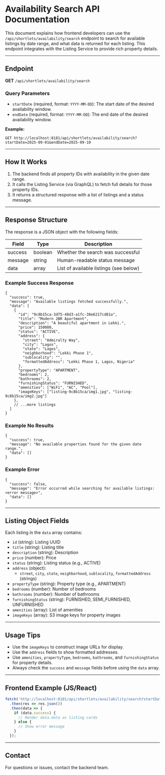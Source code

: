 # Availability Search API Documentation

This document explains how frontend developers can use the `/api/shortlets/availability/search` endpoint to search for available listings by date range, and what data is returned for each listing. This endpoint integrates with the Listing Service to provide rich property details.

---

## Endpoint

**GET** `/api/shortlets/availability/search`

### Query Parameters
- `startDate` (required, format: `YYYY-MM-DD`): The start date of the desired availability window.
- `endDate` (required, format: `YYYY-MM-DD`): The end date of the desired availability window.

**Example:**
```
GET http://localhost:8181/api/shortlets/availability/search?startDate=2025-09-01&endDate=2025-09-10
```

---

## How It Works
1. The backend finds all property IDs with availability in the given date range.
2. It calls the Listing Service (via GraphQL) to fetch full details for those property IDs.
3. It returns a structured response with a list of listings and a status message.

---

## Response Structure
The response is a JSON object with the following fields:

| Field     | Type    | Description                                      |
|-----------|---------|--------------------------------------------------|
| success   | boolean | Whether the search was successful                |
| message   | string  | Human-readable status message                    |
| data      | array   | List of available listings (see below)           |

### Example Success Response
```
{
  "success": true,
  "message": "Available listings fetched successfully.",
  "data": [
    {
      "id": "9c8b15ca-3d75-48d3-a1fc-38e6217cd81a",
      "title": "Modern 2BR Apartment",
      "description": "A beautiful apartment in Lekki.",
      "price": 150000,
      "status": "ACTIVE",
      "address": {
        "street": "Admiralty Way",
        "city": "Lagos",
        "state": "Lagos",
        "neighborhood": "Lekki Phase 1",
        "sublocality": "",
        "formattedAddress": "Lekki Phase 1, Lagos, Nigeria"
      },
      "propertyType": "APARTMENT",
      "bedrooms": 2,
      "bathrooms": 2,
      "furnishingStatus": "FURNISHED",
      "amenities": ["WiFi", "AC", "Pool"],
      "imageKeys": ["listing-9c8b15ca/img1.jpg", "listing-9c8b15ca/img2.jpg"]
    },
    // ...more listings
  ]
}
```

### Example No Results
```
{
  "success": true,
  "message": "No available properties found for the given date range.",
  "data": []
}
```

### Example Error
```
{
  "success": false,
  "message": "Error occurred while searching for available listings: <error message>",
  "data": []
}
```

---

## Listing Object Fields
Each listing in the `data` array contains:
- `id` (string): Listing UUID
- `title` (string): Listing title
- `description` (string): Description
- `price` (number): Price
- `status` (string): Listing status (e.g., ACTIVE)
- `address` (object):
    - `street`, `city`, `state`, `neighborhood`, `sublocality`, `formattedAddress` (strings)
- `propertyType` (string): Property type (e.g., APARTMENT)
- `bedrooms` (number): Number of bedrooms
- `bathrooms` (number): Number of bathrooms
- `furnishingStatus` (string): FURNISHED, SEMI_FURNISHED, UNFURNISHED
- `amenities` (array): List of amenities
- `imageKeys` (array): S3 image keys for property images

---

## Usage Tips
- Use the `imageKeys` to construct image URLs for display.
- Use the `address` fields to show formatted addresses.
- Use `amenities`, `propertyType`, `bedrooms`, `bathrooms`, and `furnishingStatus` for property details.
- Always check the `success` and `message` fields before using the `data` array.

---

## Frontend Example (JS/React)
```js
fetch('http://localhost:8181/api/shortlets/availability/search?startDate=2025-09-01&endDate=2025-09-10')
  .then(res => res.json())
  .then(data => {
    if (data.success) {
      // Render data.data as listing cards
    } else {
      // Show error message
    }
  });
```

---

## Contact
For questions or issues, contact the backend team.

